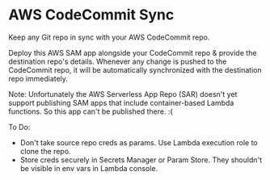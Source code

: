 # AWS CodeCommit Sync

Keep any Git repo in sync with your AWS CodeCommit repo.

Deploy this AWS SAM app alongside your CodeCommit repo & provide the destination repo's details. Whenever any change is pushed to the CodeCommit repo, it will be automatically synchronized with the destination repo immediately.

Note: Unfortunately the AWS Serverless App Repo (SAR) doesn't yet support publishing SAM apps that include container-based Lambda functions. So this app can't be published there. :(

To Do:
* Don't take source repo creds as params. Use Lambda execution role to clone the repo.
* Store creds securely in Secrets Manager or Param Store. They shouldn't be visible in env vars in Lambda console.
